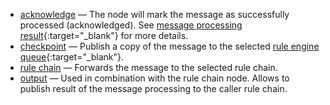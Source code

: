- [acknowledge](/docs/user-guide/rule-engine-2-0/nodes/flow/acknowledge) — The node will mark the message as successfully processed (acknowledged). See [message processing result](/docs/{{docsPrefix}}user-guide/rule-engine-2-0/overview/#message-processing-result){:target="_blank"} for more details.
- [checkpoint](/docs/user-guide/rule-engine-2-0/nodes/flow/checkpoint) — Publish a copy of the message to the selected [rule engine queue](/docs/{{docsPrefix}}user-guide/rule-engine-2-5/queues/){:target="_blank"}.
- [rule chain](/docs/user-guide/rule-engine-2-0/nodes/flow/rule-chain) — Forwards the message to the selected rule chain.
- [output](/docs/user-guide/rule-engine-2-0/nodes/flow/output) — Used in combination with the rule chain node. Allows to publish result of the message processing to the caller rule chain.
